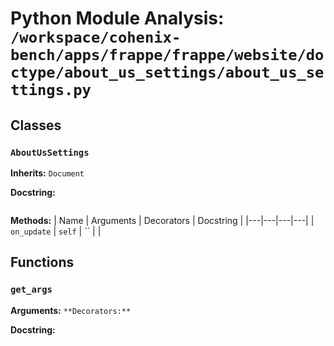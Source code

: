 # Python Module Analysis: `/workspace/cohenix-bench/apps/frappe/frappe/website/doctype/about_us_settings/about_us_settings.py`

## Classes

### `AboutUsSettings`
**Inherits:** `Document`


**Docstring:**
```

```

**Methods:**
| Name | Arguments | Decorators | Docstring |
|---|---|---|---|
| `on_update` | `self` | `` |  |





## Functions

### `get_args`
**Arguments:** ``
**Decorators:** ``

**Docstring:**
```

```

